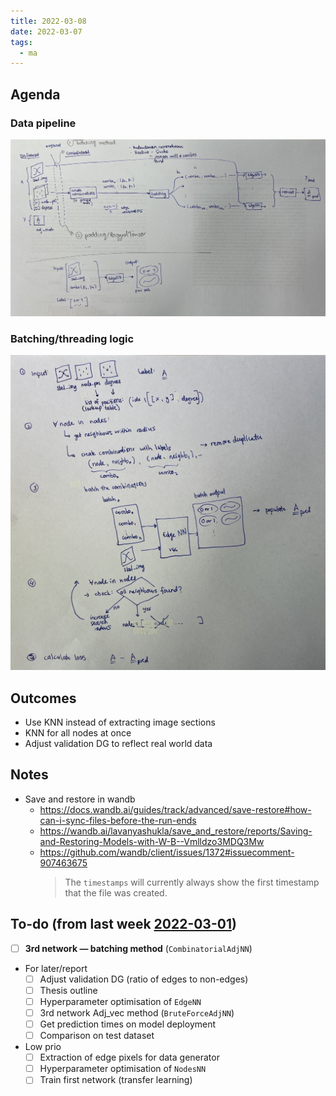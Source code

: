 ```yaml
---
title: 2022-03-08
date: 2022-03-07
tags:
  - ma
---
```


## Agenda
### Data pipeline
![2022-01-18-third-network-pipeline](/unlisted/_img/2022-01-18-third-network-pipeline.jpg)

### Batching/threading logic
![logic](/unlisted/_img/logic.jpg)

## Outcomes
* Use KNN instead of extracting image sections
* KNN for all nodes at once
* Adjust validation DG to reflect real world data


## Notes
* Save and restore in wandb  
  * https://docs.wandb.ai/guides/track/advanced/save-restore#how-can-i-sync-files-before-the-run-ends  
  * https://wandb.ai/lavanyashukla/save_and_restore/reports/Saving-and-Restoring-Models-with-W-B--Vmlldzo3MDQ3Mw
  * https://github.com/wandb/client/issues/1372#issuecomment-907463675  
    > The `timestamps` will currently always show the first timestamp that the file was created.

## To-do (from last week [2022-03-01](unlisted/2022-03-01.md))
* [ ] **3rd network — batching method** (`CombinatorialAdjNN`)
* For later/report
	* [ ] Adjust validation DG (ratio of edges to non-edges)
	* [ ] Thesis outline
	* [ ] Hyperparameter optimisation of `EdgeNN`
	* [ ] 3rd network Adj_vec method (`BruteForceAdjNN`)
	* [ ] Get prediction times on model deployment
	* [ ] Comparison on test dataset
* Low prio
	* [ ] Extraction of edge pixels for data generator
	* [ ] Hyperparameter optimisation of `NodesNN`
	* [ ] Train first network (transfer learning)